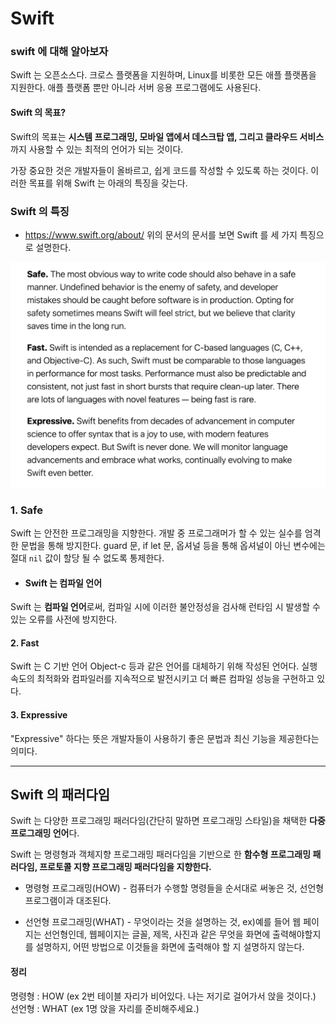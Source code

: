 # Swift

### swift 에 대해 알아보자

Swift 는 오픈소스다. 크로스 플랫폼을 지원하며, Linux를 비롯한 모든 애플 플랫폼을 지원한다. 애플 플랫폼 뿐만 아니라 서버 응용 프로그램에도 사용된다.

#### Swift 의 목표?
Swift의 목표는 **시스템 프로그래밍, 모바일 앱에서 데스크탑 앱, 그리고 클라우드 서비스**까지 사용할 수 있는 최적의 언어가 되는 것이다.

가장 중요한 것은 개발자들이 올바르고, 쉽게 코드를 작성할 수 있도록 하는 것이다. 이러한 목표를 위해 Swift 는 아래의 특징을 갖는다.

### Swift 의 특징
- https://www.swift.org/about/
위의 문서의 문서를 보면 Swift 를 세 가지 특징으로 설명한다.
<img src="../../../Image/Swift언어적특징.png">

 ### 1. Safe
Swift 는 안전한 프로그래밍을 지향한다. 개발 중 프로그래머가 할 수 있는 실수를 엄격한 문법을 통해 방지한다.
 guard 문, if let 문, 옵셔널 등을 통해 옵셔널이 아닌 변수에는 절대 ```nil``` 값이 할당 될 수 없도록 통제한다.

 - #### Swift 는 컴파일 언어
 Swift 는 **컴파일 언어**로써, 컴파일 시에 이러한 불안정성을 검사해 런타임 시 발생할 수 있는 오류를 사전에 방지한다.

#### 2. Fast
Swift 는 C 기반 언어 Object-c 등과 같은 언어를 대체하기 위해 작성된 언어다.
실행 속도의 최적화와 컴파일러를 지속적으로 발전시키고 더 빠른 컴파일 성능을 구현하고 있다.

#### 3. Expressive
"Expressive" 하다는 뜻은 개발자들이 사용하기 좋은 문법과 최신 기능을 제공한다는 의미다.

---

## Swift 의 패러다임
Swift 는 다양한 프로그래밍 패러다임(간단히 말하면 프로그래밍 스타일)을 채택한 **다중 프로그래밍 언어**다. 

Swift 는 명령형과 객체지향 프로그래밍 패러다임을 기반으로 한 **함수형 프로그래밍 패러다임, 프로토콜 지향 프로그래밍 패러다임을 지향한다.**

- 명령형 프로그래밍(HOW) - 컴퓨터가 수행할 명령들을 순서대로 써놓은 것, 선언형 프로그램이과 대조된다.

- 선언형 프로그래밍(WHAT) - 무엇이라는 것을 설명하는 것, 
    ex)예를 들어 웹 페이지는 선언형인데, 웹페이지는 글꼴, 제목, 사진과 같은 무엇을 화면에 출력해야할지를 설명하지, 어떤 방법으로 이것들을 화면에 출력해야 할 지 설명하지 않는다.


#### 정리
명령형 : HOW (ex 2번 테이블 자리가 비어있다. 나는 저기로 걸어가서 앉을 것이다.)
선언형 : WHAT (ex 1명 앉을 자리를 준비해주세요.)